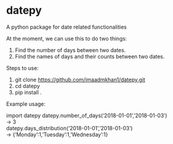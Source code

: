 # datepy
A python package for date related functionalities

At the moment, we can use this to do two things:
1.	Find the number of days between two dates.
2.	Find the names of days and their counts between two dates.
 
Steps to use:
1. git clone https://github.com/imaadmkhan1/datepy.git
2. cd datepy
3.	pip install .
 
Example usage:
 
import datepy
datepy.number_of_days(‘2018-01-01’,’2018-01-03’)</br>
->	3</br>
datepy.days_distribution(‘2018-01-01’,’2018-01-03’)</br>
-> {‘Monday’:1,’Tuesday’:1,’Wednesday’:1}</br>
